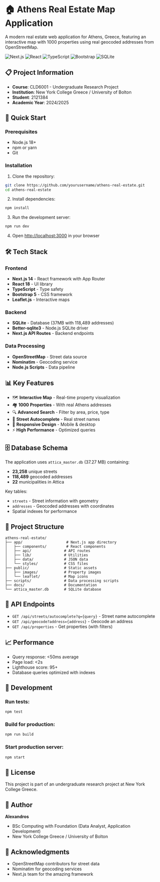 # 🏠 Athens Real Estate Map Application

A modern real estate web application for Athens, Greece, featuring an interactive map with 1000 properties using real geocoded addresses from OpenStreetMap.

![Next.js](https://img.shields.io/badge/Next.js-14.0-black?style=flat-square&logo=next.js)
![React](https://img.shields.io/badge/React-18.0-blue?style=flat-square&logo=react)
![TypeScript](https://img.shields.io/badge/TypeScript-5.0-blue?style=flat-square&logo=typescript)
![Bootstrap](https://img.shields.io/badge/Bootstrap-5.3-purple?style=flat-square&logo=bootstrap)
![SQLite](https://img.shields.io/badge/SQLite-3.0-blue?style=flat-square&logo=sqlite)

## 📋 Project Information

- **Course**: CLD6001 - Undergraduate Research Project
- **Institution**: New York College Greece / University of Bolton
- **Student**: 2121384
- **Academic Year**: 2024/2025

## 🚀 Quick Start

### Prerequisites

- Node.js 18+ 
- npm or yarn
- Git

### Installation

1. Clone the repository:
```bash
git clone https://github.com/yourusername/athens-real-estate.git
cd athens-real-estate
```

2. Install dependencies:
```bash
npm install
```

3. Run the development server:
```bash
npm run dev
```

4. Open [http://localhost:3000](http://localhost:3000) in your browser

## 🛠️ Tech Stack

### Frontend
- **Next.js 14** - React framework with App Router
- **React 18** - UI library
- **TypeScript** - Type safety
- **Bootstrap 5** - CSS framework
- **Leaflet.js** - Interactive maps

### Backend
- **SQLite** - Database (37MB with 118,489 addresses)
- **Better-sqlite3** - Node.js SQLite driver
- **Next.js API Routes** - Backend endpoints

### Data Processing
- **OpenStreetMap** - Street data source
- **Nominatim** - Geocoding service
- **Node.js Scripts** - Data pipeline

## 📊 Key Features

- 🗺️ **Interactive Map** - Real-time property visualization
- 🏘️ **1000 Properties** - With real Athens addresses
- 🔍 **Advanced Search** - Filter by area, price, type
- 📍 **Street Autocomplete** - Real street names
- 📱 **Responsive Design** - Mobile & desktop
- ⚡ **High Performance** - Optimized queries

## 🗄️ Database Schema

The application uses `attica_master.db` (37.27 MB) containing:

- **23,258** unique streets
- **118,489** geocoded addresses
- **22** municipalities in Attica

Key tables:
- `streets` - Street information with geometry
- `addresses` - Geocoded addresses with coordinates
- Spatial indexes for performance

## 📁 Project Structure

```
athens-real-estate/
├── app/                    # Next.js app directory
│   ├── components/         # React components
│   ├── api/               # API routes
│   ├── lib/               # Utilities
│   ├── data/              # JSON data
│   └── styles/            # CSS files
├── public/                # Static assets
│   ├── images/            # Property images
│   └── leaflet/           # Map icons
├── scripts/               # Data processing scripts
├── docs/                  # Documentation
└── attica_master.db       # SQLite database
```

## 🔧 API Endpoints

- `GET /api/streets/autocomplete?q={query}` - Street name autocomplete
- `GET /api/geocode?address={address}` - Geocode an address
- `GET /api/properties` - Get properties (with filters)

## 📈 Performance

- Query response: <50ms average
- Page load: <2s
- Lighthouse score: 95+
- Database queries optimized with indexes

## 🚦 Development

### Run tests:
```bash
npm test
```

### Build for production:
```bash
npm run build
```

### Start production server:
```bash
npm start
```

## 📄 License

This project is part of an undergraduate research project at New York College Greece.

## 👤 Author

**Alexandros**
- BSc Computing with Foundation (Data Analyst, Application Development)
- New York College Greece / University of Bolton

## 🙏 Acknowledgments

- OpenStreetMap contributors for street data
- Nominatim for geocoding services
- Next.js team for the amazing framework
